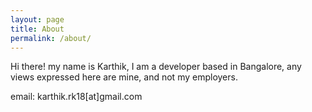 ```yaml
---
layout: page
title: About
permalink: /about/
---
```


 Hi there! my name is Karthik, I am a developer based in Bangalore, any views expressed here are mine, and not my employers.

email: karthik.rk18[at]gmail.com
